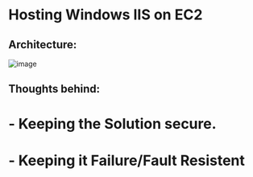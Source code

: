 # Hosting Windows IIS on EC2

## Architecture:

![image](https://user-images.githubusercontent.com/55613494/211007684-4889c5a3-06f8-4f0a-9b27-ec37e32904d4.png)

## Thoughts behind:

# - Keeping the Solution secure.
# - Keeping it Failure/Fault Resistent

